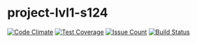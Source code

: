 # project-lvl1-s124

[![Code Climate](https://codeclimate.com/github/S1azZy/project-lvl1-s124/badges/gpa.svg)](https://codeclimate.com/github/S1azZy/project-lvl1-s124)
[![Test Coverage](https://codeclimate.com/github/S1azZy/project-lvl1-s124/badges/coverage.svg)](https://codeclimate.com/github/S1azZy/project-lvl1-s124/coverage)
[![Issue Count](https://codeclimate.com/github/S1azZy/project-lvl1-s124/badges/issue_count.svg)](https://codeclimate.com/github/S1azZy/project-lvl1-s124)
[![Build Status](https://travis-ci.org/S1azZy/project-lvl1-s124.svg?branch=master)](https://travis-ci.org/S1azZy/project-lvl1-s124)
